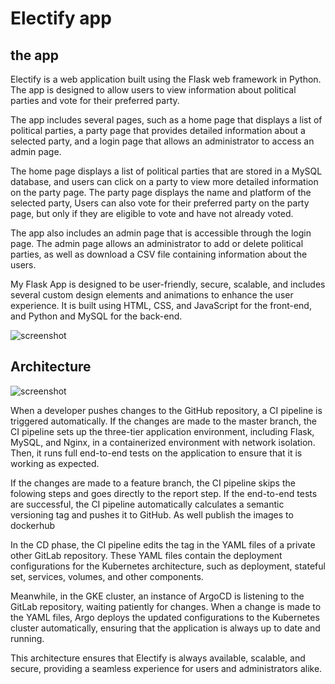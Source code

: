 
# Electify app

## the app
Electify is a web application built using the Flask web framework in Python. The app is designed to allow users to view information about political parties and vote for their preferred party.

The app includes several pages, such as a home page that displays a list of political parties, a party page that provides detailed information about a selected party, and a login page that allows an administrator to access an admin page.

The home page displays a list of political parties that are stored in a MySQL database, and users can click on a party to view more detailed information on the party page. The party page displays the name and platform of the selected party, Users can also vote for their preferred party on the party page, but only if they are eligible to vote and have not already voted.

The app also includes an admin page that is accessible through the login page. The admin page allows an administrator to add or delete political parties, as well as download a CSV file containing information about the users.

My Flask App is designed to be user-friendly, secure, scalable, and includes several custom design elements and animations to enhance the user experience. It is built using HTML, CSS, and JavaScript for the front-end, and Python and MySQL for the back-end.

![screenshot](https://i.imgur.com/IjFQtf9.jpg)

## Architecture


![screenshot](https://i.imgur.com/ibjpAxR.jpg)

When a developer pushes changes to the GitHub repository, a CI pipeline is triggered automatically.
If the changes are made to the master branch, the CI pipeline sets up the three-tier application environment,
including Flask, MySQL, and Nginx, in a containerized environment with network isolation.
Then, it runs full end-to-end tests on the application to ensure that it is working as expected.

If the changes are made to a feature branch, the CI pipeline skips the folowing steps and goes directly to the report step.
If the end-to-end tests are successful, the CI pipeline automatically calculates a semantic versioning tag and pushes it to GitHub.
As well publish the images to dockerhub

In the CD phase, the CI pipeline edits the tag in the YAML files of a private other GitLab repository.
These YAML files contain the deployment configurations for the Kubernetes architecture, such as deployment, stateful set, services, volumes, and other components.

Meanwhile, in the GKE cluster, an instance of ArgoCD is listening to the GitLab repository, waiting patiently for changes. 
When a change is made to the YAML files, Argo deploys the updated configurations to the Kubernetes cluster automatically, ensuring that the application is always up to date and running.

This architecture ensures that Electify is always available, scalable, and secure, providing a seamless experience for users and administrators alike.